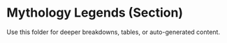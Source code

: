 # Mythology Legends (Section)

Use this folder for deeper breakdowns, tables, or auto-generated content.
